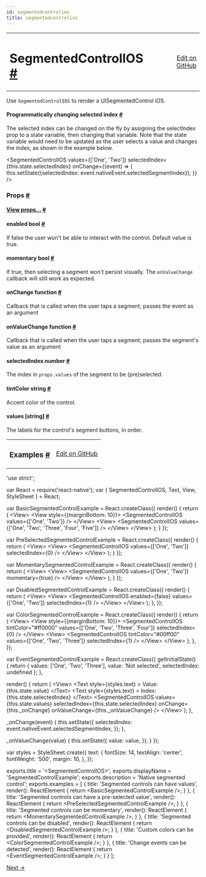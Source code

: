 ```yaml
---
id: segmentedcontrolios
title: segmentedcontrolios
---
```

<a id="content"></a><table width="100%"><tbody><tr><td><h1><a class="anchor" name="segmentedcontrolios"></a>SegmentedControlIOS <a class="hash-link" href="docs/segmentedcontrolios.html#segmentedcontrolios">#</a></h1></td><td style="text-align:right;"><a target="_blank" href="https://github.com/facebook/react-native/blob/master/Libraries/Components/SegmentedControlIOS/SegmentedControlIOS.ios.js">Edit on GitHub</a></td></tr></tbody></table><div><div><p>Use <code>SegmentedControlIOS</code> to render a UISegmentedControl iOS.</p><h4><a class="anchor" name="programmatically-changing-selected-index"></a>Programmatically changing selected index <a class="hash-link" href="docs/segmentedcontrolios.html#programmatically-changing-selected-index">#</a></h4><p>The selected index can be changed on the fly by assigning the
selectIndex prop to a state variable, then changing that variable.
Note that the state variable would need to be updated as the user
selects a value and changes the index, as shown in the example below.</p><div class="prism language-javascript">&lt;SegmentedControlIOS
  values<span class="token operator">=</span><span class="token punctuation">{</span><span class="token punctuation">[</span><span class="token string">'One'</span><span class="token punctuation">,</span> <span class="token string">'Two'</span><span class="token punctuation">]</span><span class="token punctuation">}</span>
  selectedIndex<span class="token operator">=</span><span class="token punctuation">{</span><span class="token keyword">this</span><span class="token punctuation">.</span>state<span class="token punctuation">.</span>selectedIndex<span class="token punctuation">}</span>
  onChange<span class="token operator">=</span><span class="token punctuation">{</span><span class="token punctuation">(</span>event<span class="token punctuation">)</span> <span class="token operator">=</span><span class="token operator">&gt;</span> <span class="token punctuation">{</span>
    <span class="token keyword">this</span><span class="token punctuation">.</span><span class="token function">setState<span class="token punctuation">(</span></span><span class="token punctuation">{</span>selectedIndex<span class="token punctuation">:</span> event<span class="token punctuation">.</span>nativeEvent<span class="token punctuation">.</span>selectedSegmentIndex<span class="token punctuation">}</span><span class="token punctuation">)</span><span class="token punctuation">;</span>
  <span class="token punctuation">}</span><span class="token punctuation">}</span>
<span class="token operator">/</span><span class="token operator">&gt;</span></div></div><h3><a class="anchor" name="props"></a>Props <a class="hash-link" href="docs/segmentedcontrolios.html#props">#</a></h3><div class="props"><div class="prop"><h4 class="propTitle"><a class="anchor" name="view"></a><a href="docs/view.html#props">View props...</a> <a class="hash-link" href="docs/segmentedcontrolios.html#view">#</a></h4></div><div class="prop"><h4 class="propTitle"><a class="anchor" name="enabled"></a>enabled <span class="propType">bool</span> <a class="hash-link" href="docs/segmentedcontrolios.html#enabled">#</a></h4><div><p>If false the user won't be able to interact with the control.
Default value is true.</p></div></div><div class="prop"><h4 class="propTitle"><a class="anchor" name="momentary"></a>momentary <span class="propType">bool</span> <a class="hash-link" href="docs/segmentedcontrolios.html#momentary">#</a></h4><div><p>If true, then selecting a segment won't persist visually.
The <code>onValueChange</code> callback will still work as expected.</p></div></div><div class="prop"><h4 class="propTitle"><a class="anchor" name="onchange"></a>onChange <span class="propType">function</span> <a class="hash-link" href="docs/segmentedcontrolios.html#onchange">#</a></h4><div><p>Callback that is called when the user taps a segment;
passes the event as an argument</p></div></div><div class="prop"><h4 class="propTitle"><a class="anchor" name="onvaluechange"></a>onValueChange <span class="propType">function</span> <a class="hash-link" href="docs/segmentedcontrolios.html#onvaluechange">#</a></h4><div><p>Callback that is called when the user taps a segment;
passes the segment's value as an argument</p></div></div><div class="prop"><h4 class="propTitle"><a class="anchor" name="selectedindex"></a>selectedIndex <span class="propType">number</span> <a class="hash-link" href="docs/segmentedcontrolios.html#selectedindex">#</a></h4><div><p>The index in <code>props.values</code> of the segment to be (pre)selected.</p></div></div><div class="prop"><h4 class="propTitle"><a class="anchor" name="tintcolor"></a>tintColor <span class="propType">string</span> <a class="hash-link" href="docs/segmentedcontrolios.html#tintcolor">#</a></h4><div><p>Accent color of the control.</p></div></div><div class="prop"><h4 class="propTitle"><a class="anchor" name="values"></a>values <span class="propType"><span>[string]</span></span> <a class="hash-link" href="docs/segmentedcontrolios.html#values">#</a></h4><div><p>The labels for the control's segment buttons, in order.</p></div></div></div></div><div><table width="100%"><tbody><tr><td><h3><a class="anchor" name="examples"></a>Examples <a class="hash-link" href="docs/segmentedcontrolios.html#examples">#</a></h3></td><td style="text-align:right;"><a target="_blank" href="https://github.com/facebook/react-native/blob/master/Examples/UIExplorer/SegmentedControlIOSExample.js">Edit on GitHub</a></td></tr></tbody></table><div class="prism language-javascript"><span class="token string">'use strict'</span><span class="token punctuation">;</span>

<span class="token keyword">var</span> React <span class="token operator">=</span> <span class="token function">require<span class="token punctuation">(</span></span><span class="token string">'react-native'</span><span class="token punctuation">)</span><span class="token punctuation">;</span>
<span class="token keyword">var</span> <span class="token punctuation">{</span>
  SegmentedControlIOS<span class="token punctuation">,</span>
  Text<span class="token punctuation">,</span>
  View<span class="token punctuation">,</span>
  StyleSheet
<span class="token punctuation">}</span> <span class="token operator">=</span> React<span class="token punctuation">;</span>

<span class="token keyword">var</span> BasicSegmentedControlExample <span class="token operator">=</span> React<span class="token punctuation">.</span><span class="token function">createClass<span class="token punctuation">(</span></span><span class="token punctuation">{</span>
  <span class="token function">render<span class="token punctuation">(</span></span><span class="token punctuation">)</span> <span class="token punctuation">{</span>
    <span class="token keyword">return</span> <span class="token punctuation">(</span>
      &lt;View<span class="token operator">&gt;</span>
        &lt;View style<span class="token operator">=</span><span class="token punctuation">{</span><span class="token punctuation">{</span>marginBottom<span class="token punctuation">:</span> <span class="token number">10</span><span class="token punctuation">}</span><span class="token punctuation">}</span><span class="token operator">&gt;</span>
          &lt;SegmentedControlIOS values<span class="token operator">=</span><span class="token punctuation">{</span><span class="token punctuation">[</span><span class="token string">'One'</span><span class="token punctuation">,</span> <span class="token string">'Two'</span><span class="token punctuation">]</span><span class="token punctuation">}</span> <span class="token operator">/</span><span class="token operator">&gt;</span>
        &lt;<span class="token operator">/</span>View<span class="token operator">&gt;</span>
        &lt;View<span class="token operator">&gt;</span>
          &lt;SegmentedControlIOS values<span class="token operator">=</span><span class="token punctuation">{</span><span class="token punctuation">[</span><span class="token string">'One'</span><span class="token punctuation">,</span> <span class="token string">'Two'</span><span class="token punctuation">,</span> <span class="token string">'Three'</span><span class="token punctuation">,</span> <span class="token string">'Four'</span><span class="token punctuation">,</span> <span class="token string">'Five'</span><span class="token punctuation">]</span><span class="token punctuation">}</span> <span class="token operator">/</span><span class="token operator">&gt;</span>
        &lt;<span class="token operator">/</span>View<span class="token operator">&gt;</span>
      &lt;<span class="token operator">/</span>View<span class="token operator">&gt;</span>
    <span class="token punctuation">)</span><span class="token punctuation">;</span>
  <span class="token punctuation">}</span>
<span class="token punctuation">}</span><span class="token punctuation">)</span><span class="token punctuation">;</span>

<span class="token keyword">var</span> PreSelectedSegmentedControlExample <span class="token operator">=</span> React<span class="token punctuation">.</span><span class="token function">createClass<span class="token punctuation">(</span></span><span class="token punctuation">{</span>
  <span class="token function">render<span class="token punctuation">(</span></span><span class="token punctuation">)</span> <span class="token punctuation">{</span>
    <span class="token keyword">return</span> <span class="token punctuation">(</span>
      &lt;View<span class="token operator">&gt;</span>
        &lt;View<span class="token operator">&gt;</span>
          &lt;SegmentedControlIOS values<span class="token operator">=</span><span class="token punctuation">{</span><span class="token punctuation">[</span><span class="token string">'One'</span><span class="token punctuation">,</span> <span class="token string">'Two'</span><span class="token punctuation">]</span><span class="token punctuation">}</span> selectedIndex<span class="token operator">=</span><span class="token punctuation">{</span><span class="token number">0</span><span class="token punctuation">}</span> <span class="token operator">/</span><span class="token operator">&gt;</span>
        &lt;<span class="token operator">/</span>View<span class="token operator">&gt;</span>
      &lt;<span class="token operator">/</span>View<span class="token operator">&gt;</span>
    <span class="token punctuation">)</span><span class="token punctuation">;</span>
  <span class="token punctuation">}</span>
<span class="token punctuation">}</span><span class="token punctuation">)</span><span class="token punctuation">;</span>

<span class="token keyword">var</span> MomentarySegmentedControlExample <span class="token operator">=</span> React<span class="token punctuation">.</span><span class="token function">createClass<span class="token punctuation">(</span></span><span class="token punctuation">{</span>
  <span class="token function">render<span class="token punctuation">(</span></span><span class="token punctuation">)</span> <span class="token punctuation">{</span>
    <span class="token keyword">return</span> <span class="token punctuation">(</span>
      &lt;View<span class="token operator">&gt;</span>
        &lt;View<span class="token operator">&gt;</span>
          &lt;SegmentedControlIOS values<span class="token operator">=</span><span class="token punctuation">{</span><span class="token punctuation">[</span><span class="token string">'One'</span><span class="token punctuation">,</span> <span class="token string">'Two'</span><span class="token punctuation">]</span><span class="token punctuation">}</span> momentary<span class="token operator">=</span><span class="token punctuation">{</span><span class="token boolean">true</span><span class="token punctuation">}</span> <span class="token operator">/</span><span class="token operator">&gt;</span>
        &lt;<span class="token operator">/</span>View<span class="token operator">&gt;</span>
      &lt;<span class="token operator">/</span>View<span class="token operator">&gt;</span>
    <span class="token punctuation">)</span><span class="token punctuation">;</span>
  <span class="token punctuation">}</span>
<span class="token punctuation">}</span><span class="token punctuation">)</span><span class="token punctuation">;</span>

<span class="token keyword">var</span> DisabledSegmentedControlExample <span class="token operator">=</span> React<span class="token punctuation">.</span><span class="token function">createClass<span class="token punctuation">(</span></span><span class="token punctuation">{</span>
  <span class="token function">render<span class="token punctuation">(</span></span><span class="token punctuation">)</span> <span class="token punctuation">{</span>
    <span class="token keyword">return</span> <span class="token punctuation">(</span>
      &lt;View<span class="token operator">&gt;</span>
        &lt;View<span class="token operator">&gt;</span>
          &lt;SegmentedControlIOS enabled<span class="token operator">=</span><span class="token punctuation">{</span><span class="token boolean">false</span><span class="token punctuation">}</span> values<span class="token operator">=</span><span class="token punctuation">{</span><span class="token punctuation">[</span><span class="token string">'One'</span><span class="token punctuation">,</span> <span class="token string">'Two'</span><span class="token punctuation">]</span><span class="token punctuation">}</span> selectedIndex<span class="token operator">=</span><span class="token punctuation">{</span><span class="token number">1</span><span class="token punctuation">}</span> <span class="token operator">/</span><span class="token operator">&gt;</span>
        &lt;<span class="token operator">/</span>View<span class="token operator">&gt;</span>
      &lt;<span class="token operator">/</span>View<span class="token operator">&gt;</span>
    <span class="token punctuation">)</span><span class="token punctuation">;</span>
  <span class="token punctuation">}</span><span class="token punctuation">,</span>
<span class="token punctuation">}</span><span class="token punctuation">)</span><span class="token punctuation">;</span>

<span class="token keyword">var</span> ColorSegmentedControlExample <span class="token operator">=</span> React<span class="token punctuation">.</span><span class="token function">createClass<span class="token punctuation">(</span></span><span class="token punctuation">{</span>
  <span class="token function">render<span class="token punctuation">(</span></span><span class="token punctuation">)</span> <span class="token punctuation">{</span>
    <span class="token keyword">return</span> <span class="token punctuation">(</span>
      &lt;View<span class="token operator">&gt;</span>
        &lt;View style<span class="token operator">=</span><span class="token punctuation">{</span><span class="token punctuation">{</span>marginBottom<span class="token punctuation">:</span> <span class="token number">10</span><span class="token punctuation">}</span><span class="token punctuation">}</span><span class="token operator">&gt;</span>
          &lt;SegmentedControlIOS tintColor<span class="token operator">=</span><span class="token string">"#ff0000"</span> values<span class="token operator">=</span><span class="token punctuation">{</span><span class="token punctuation">[</span><span class="token string">'One'</span><span class="token punctuation">,</span> <span class="token string">'Two'</span><span class="token punctuation">,</span> <span class="token string">'Three'</span><span class="token punctuation">,</span> <span class="token string">'Four'</span><span class="token punctuation">]</span><span class="token punctuation">}</span> selectedIndex<span class="token operator">=</span><span class="token punctuation">{</span><span class="token number">0</span><span class="token punctuation">}</span> <span class="token operator">/</span><span class="token operator">&gt;</span>
        &lt;<span class="token operator">/</span>View<span class="token operator">&gt;</span>
        &lt;View<span class="token operator">&gt;</span>
          &lt;SegmentedControlIOS tintColor<span class="token operator">=</span><span class="token string">"#00ff00"</span> values<span class="token operator">=</span><span class="token punctuation">{</span><span class="token punctuation">[</span><span class="token string">'One'</span><span class="token punctuation">,</span> <span class="token string">'Two'</span><span class="token punctuation">,</span> <span class="token string">'Three'</span><span class="token punctuation">]</span><span class="token punctuation">}</span> selectedIndex<span class="token operator">=</span><span class="token punctuation">{</span><span class="token number">1</span><span class="token punctuation">}</span> <span class="token operator">/</span><span class="token operator">&gt;</span>
        &lt;<span class="token operator">/</span>View<span class="token operator">&gt;</span>
      &lt;<span class="token operator">/</span>View<span class="token operator">&gt;</span>
    <span class="token punctuation">)</span><span class="token punctuation">;</span>
  <span class="token punctuation">}</span><span class="token punctuation">,</span>
<span class="token punctuation">}</span><span class="token punctuation">)</span><span class="token punctuation">;</span>

<span class="token keyword">var</span> EventSegmentedControlExample <span class="token operator">=</span> React<span class="token punctuation">.</span><span class="token function">createClass<span class="token punctuation">(</span></span><span class="token punctuation">{</span>
  <span class="token function">getInitialState<span class="token punctuation">(</span></span><span class="token punctuation">)</span> <span class="token punctuation">{</span>
    <span class="token keyword">return</span> <span class="token punctuation">{</span>
      values<span class="token punctuation">:</span> <span class="token punctuation">[</span><span class="token string">'One'</span><span class="token punctuation">,</span> <span class="token string">'Two'</span><span class="token punctuation">,</span> <span class="token string">'Three'</span><span class="token punctuation">]</span><span class="token punctuation">,</span>
      value<span class="token punctuation">:</span> <span class="token string">'Not selected'</span><span class="token punctuation">,</span>
      selectedIndex<span class="token punctuation">:</span> undefined
    <span class="token punctuation">}</span><span class="token punctuation">;</span>
  <span class="token punctuation">}</span><span class="token punctuation">,</span>

  <span class="token function">render<span class="token punctuation">(</span></span><span class="token punctuation">)</span> <span class="token punctuation">{</span>
    <span class="token keyword">return</span> <span class="token punctuation">(</span>
      &lt;View<span class="token operator">&gt;</span>
        &lt;Text style<span class="token operator">=</span><span class="token punctuation">{</span>styles<span class="token punctuation">.</span>text<span class="token punctuation">}</span> <span class="token operator">&gt;</span>
          Value<span class="token punctuation">:</span> <span class="token punctuation">{</span><span class="token keyword">this</span><span class="token punctuation">.</span>state<span class="token punctuation">.</span>value<span class="token punctuation">}</span>
        &lt;<span class="token operator">/</span>Text<span class="token operator">&gt;</span>
        &lt;Text style<span class="token operator">=</span><span class="token punctuation">{</span>styles<span class="token punctuation">.</span>text<span class="token punctuation">}</span> <span class="token operator">&gt;</span>
          Index<span class="token punctuation">:</span> <span class="token punctuation">{</span><span class="token keyword">this</span><span class="token punctuation">.</span>state<span class="token punctuation">.</span>selectedIndex<span class="token punctuation">}</span>
        &lt;<span class="token operator">/</span>Text<span class="token operator">&gt;</span>
        &lt;SegmentedControlIOS
          values<span class="token operator">=</span><span class="token punctuation">{</span><span class="token keyword">this</span><span class="token punctuation">.</span>state<span class="token punctuation">.</span>values<span class="token punctuation">}</span>
          selectedIndex<span class="token operator">=</span><span class="token punctuation">{</span><span class="token keyword">this</span><span class="token punctuation">.</span>state<span class="token punctuation">.</span>selectedIndex<span class="token punctuation">}</span>
          onChange<span class="token operator">=</span><span class="token punctuation">{</span><span class="token keyword">this</span><span class="token punctuation">.</span>_onChange<span class="token punctuation">}</span>
          onValueChange<span class="token operator">=</span><span class="token punctuation">{</span><span class="token keyword">this</span><span class="token punctuation">.</span>_onValueChange<span class="token punctuation">}</span> <span class="token operator">/</span><span class="token operator">&gt;</span>
      &lt;<span class="token operator">/</span>View<span class="token operator">&gt;</span>
    <span class="token punctuation">)</span><span class="token punctuation">;</span>
  <span class="token punctuation">}</span><span class="token punctuation">,</span>

  <span class="token function">_onChange<span class="token punctuation">(</span></span>event<span class="token punctuation">)</span> <span class="token punctuation">{</span>
    <span class="token keyword">this</span><span class="token punctuation">.</span><span class="token function">setState<span class="token punctuation">(</span></span><span class="token punctuation">{</span>
      selectedIndex<span class="token punctuation">:</span> event<span class="token punctuation">.</span>nativeEvent<span class="token punctuation">.</span>selectedSegmentIndex<span class="token punctuation">,</span>
    <span class="token punctuation">}</span><span class="token punctuation">)</span><span class="token punctuation">;</span>
  <span class="token punctuation">}</span><span class="token punctuation">,</span>

  <span class="token function">_onValueChange<span class="token punctuation">(</span></span>value<span class="token punctuation">)</span> <span class="token punctuation">{</span>
    <span class="token keyword">this</span><span class="token punctuation">.</span><span class="token function">setState<span class="token punctuation">(</span></span><span class="token punctuation">{</span>
      value<span class="token punctuation">:</span> value<span class="token punctuation">,</span>
    <span class="token punctuation">}</span><span class="token punctuation">)</span><span class="token punctuation">;</span>
  <span class="token punctuation">}</span>
<span class="token punctuation">}</span><span class="token punctuation">)</span><span class="token punctuation">;</span>

<span class="token keyword">var</span> styles <span class="token operator">=</span> StyleSheet<span class="token punctuation">.</span><span class="token function">create<span class="token punctuation">(</span></span><span class="token punctuation">{</span>
  text<span class="token punctuation">:</span> <span class="token punctuation">{</span>
    fontSize<span class="token punctuation">:</span> <span class="token number">14</span><span class="token punctuation">,</span>
    textAlign<span class="token punctuation">:</span> <span class="token string">'center'</span><span class="token punctuation">,</span>
    fontWeight<span class="token punctuation">:</span> <span class="token string">'500'</span><span class="token punctuation">,</span>
    margin<span class="token punctuation">:</span> <span class="token number">10</span><span class="token punctuation">,</span>
  <span class="token punctuation">}</span><span class="token punctuation">,</span>
<span class="token punctuation">}</span><span class="token punctuation">)</span><span class="token punctuation">;</span>

exports<span class="token punctuation">.</span>title <span class="token operator">=</span> <span class="token string">'&lt;SegmentedControlIOS&gt;'</span><span class="token punctuation">;</span>
exports<span class="token punctuation">.</span>displayName <span class="token operator">=</span> <span class="token string">'SegmentedControlExample'</span><span class="token punctuation">;</span>
exports<span class="token punctuation">.</span>description <span class="token operator">=</span> <span class="token string">'Native segmented control'</span><span class="token punctuation">;</span>
exports<span class="token punctuation">.</span>examples <span class="token operator">=</span> <span class="token punctuation">[</span>
  <span class="token punctuation">{</span>
    title<span class="token punctuation">:</span> <span class="token string">'Segmented controls can have values'</span><span class="token punctuation">,</span>
    <span class="token function">render<span class="token punctuation">(</span></span><span class="token punctuation">)</span><span class="token punctuation">:</span> ReactElement <span class="token punctuation">{</span> <span class="token keyword">return</span> &lt;BasicSegmentedControlExample <span class="token operator">/</span><span class="token operator">&gt;</span><span class="token punctuation">;</span> <span class="token punctuation">}</span>
  <span class="token punctuation">}</span><span class="token punctuation">,</span>
  <span class="token punctuation">{</span>
    title<span class="token punctuation">:</span> <span class="token string">'Segmented controls can have a pre-selected value'</span><span class="token punctuation">,</span>
    <span class="token function">render<span class="token punctuation">(</span></span><span class="token punctuation">)</span><span class="token punctuation">:</span> ReactElement <span class="token punctuation">{</span> <span class="token keyword">return</span> &lt;PreSelectedSegmentedControlExample <span class="token operator">/</span><span class="token operator">&gt;</span><span class="token punctuation">;</span> <span class="token punctuation">}</span>
  <span class="token punctuation">}</span><span class="token punctuation">,</span>
  <span class="token punctuation">{</span>
    title<span class="token punctuation">:</span> <span class="token string">'Segmented controls can be momentary'</span><span class="token punctuation">,</span>
    <span class="token function">render<span class="token punctuation">(</span></span><span class="token punctuation">)</span><span class="token punctuation">:</span> ReactElement <span class="token punctuation">{</span> <span class="token keyword">return</span> &lt;MomentarySegmentedControlExample <span class="token operator">/</span><span class="token operator">&gt;</span><span class="token punctuation">;</span> <span class="token punctuation">}</span>
  <span class="token punctuation">}</span><span class="token punctuation">,</span>
  <span class="token punctuation">{</span>
    title<span class="token punctuation">:</span> <span class="token string">'Segmented controls can be disabled'</span><span class="token punctuation">,</span>
    <span class="token function">render<span class="token punctuation">(</span></span><span class="token punctuation">)</span><span class="token punctuation">:</span> ReactElement <span class="token punctuation">{</span> <span class="token keyword">return</span> &lt;DisabledSegmentedControlExample <span class="token operator">/</span><span class="token operator">&gt;</span><span class="token punctuation">;</span> <span class="token punctuation">}</span>
  <span class="token punctuation">}</span><span class="token punctuation">,</span>
  <span class="token punctuation">{</span>
    title<span class="token punctuation">:</span> <span class="token string">'Custom colors can be provided'</span><span class="token punctuation">,</span>
    <span class="token function">render<span class="token punctuation">(</span></span><span class="token punctuation">)</span><span class="token punctuation">:</span> ReactElement <span class="token punctuation">{</span> <span class="token keyword">return</span> &lt;ColorSegmentedControlExample <span class="token operator">/</span><span class="token operator">&gt;</span><span class="token punctuation">;</span> <span class="token punctuation">}</span>
  <span class="token punctuation">}</span><span class="token punctuation">,</span>
  <span class="token punctuation">{</span>
    title<span class="token punctuation">:</span> <span class="token string">'Change events can be detected'</span><span class="token punctuation">,</span>
    <span class="token function">render<span class="token punctuation">(</span></span><span class="token punctuation">)</span><span class="token punctuation">:</span> ReactElement <span class="token punctuation">{</span> <span class="token keyword">return</span> &lt;EventSegmentedControlExample <span class="token operator">/</span><span class="token operator">&gt;</span><span class="token punctuation">;</span> <span class="token punctuation">}</span>
  <span class="token punctuation">}</span>
<span class="token punctuation">]</span><span class="token punctuation">;</span></div></div><div class="docs-prevnext"><a class="docs-next" href="docs/sliderios.html#content">Next →</a></div>